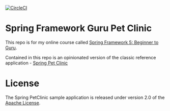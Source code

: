 [![CircleCI](https://circleci.com/gh/arianero/sfg-pet-clinic/tree/spring-framework-guru.svg?style=svg)](https://circleci.com/gh/arianero/sfg-pet-clinic/tree/spring-framework-guru)

# Spring Framework Guru Pet Clinic

This repo is for my online course called [Spring Framework 5: Beginner to Guru](https://www.udemy.com/spring-framework-5-beginner-to-guru/?couponCode=GITHUB_SFGPETCLINIC).

Contained in this repo is an opinionated version of the classic reference application - [Spring Pet Clinic](https://github.com/spring-projects/spring-petclinic)



# License

The Spring PetClinic sample application is released under version 2.0 of the [Apache License](http://www.apache.org/licenses/LICENSE-2.0).
